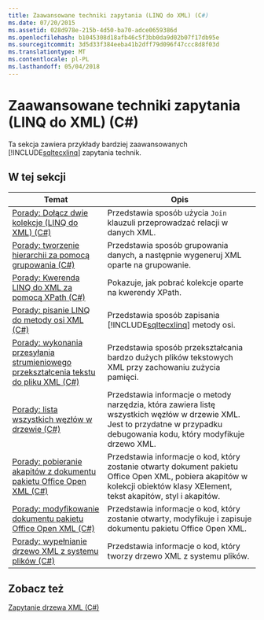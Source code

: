 ```yaml
---
title: Zaawansowane techniki zapytania (LINQ do XML) (C#)
ms.date: 07/20/2015
ms.assetid: 028d978e-215b-4d50-ba70-adce0659386d
ms.openlocfilehash: b1045308d18afb46c5f3bb0da9d02b07f17db95e
ms.sourcegitcommit: 3d5d33f384eeba41b2dff79d096f47ccc8d8f03d
ms.translationtype: MT
ms.contentlocale: pl-PL
ms.lasthandoff: 05/04/2018
---
```

# <a name="advanced-query-techniques-linq-to-xml-c"></a>Zaawansowane techniki zapytania (LINQ do XML) (C#)
Ta sekcja zawiera przykłady bardziej zaawansowanych [!INCLUDE[sqltecxlinq](~/includes/sqltecxlinq-md.md)] zapytania technik.  
  
## <a name="in-this-section"></a>W tej sekcji  
  
|Temat|Opis|  
|-----------|-----------------|  
|[Porady: Dołącz dwie kolekcje (LINQ do XML) (C#)](../../../../csharp/programming-guide/concepts/linq/how-to-join-two-collections-linq-to-xml.md)|Przedstawia sposób użycia `Join` klauzuli przeprowadzać relacji w danych XML.|  
|[Porady: tworzenie hierarchii za pomocą grupowania (C#)](../../../../csharp/programming-guide/concepts/linq/how-to-create-hierarchy-using-grouping.md)|Przedstawia sposób grupowania danych, a następnie wygeneruj XML oparte na grupowanie.|  
|[Porady: Kwerenda LINQ do XML za pomocą XPath (C#)](../../../../csharp/programming-guide/concepts/linq/how-to-query-linq-to-xml-using-xpath.md)|Pokazuje, jak pobrać kolekcje oparte na kwerendy XPath.|  
|[Porady: pisanie LINQ do metody osi XML (C#)](../../../../csharp/programming-guide/concepts/linq/how-to-write-a-linq-to-xml-axis-method.md)|Przedstawia sposób zapisania [!INCLUDE[sqltecxlinq](~/includes/sqltecxlinq-md.md)] metody osi.|  
|[Porady: wykonania przesyłania strumieniowego przekształcenia tekstu do pliku XML (C#)](../../../../csharp/programming-guide/concepts/linq/how-to-perform-streaming-transformations-of-text-to-xml.md)|Przedstawia sposób przekształcania bardzo dużych plików tekstowych XML przy zachowaniu zużycia pamięci.|  
|[Porady: lista wszystkich węzłów w drzewie (C#)](../../../../csharp/programming-guide/concepts/linq/how-to-list-all-nodes-in-a-tree.md)|Przedstawia informacje o metody narzędzia, która zawiera listę wszystkich węzłów w drzewie XML. Jest to przydatne w przypadku debugowania kodu, który modyfikuje drzewo XML.|  
|[Porady: pobieranie akapitów z dokumentu pakietu Office Open XML (C#)](../../../../csharp/programming-guide/concepts/linq/how-to-retrieve-paragraphs-from-an-office-open-xml-document.md)|Przedstawia informacje o kod, który zostanie otwarty dokument pakietu Office Open XML, pobiera akapitów w kolekcji obiektów klasy XElement, tekst akapitów, styl i akapitów.|  
|[Porady: modyfikowanie dokumentu pakietu Office Open XML (C#)](../../../../csharp/programming-guide/concepts/linq/how-to-modify-an-office-open-xml-document.md)|Przedstawia informacje o kod, który zostanie otwarty, modyfikuje i zapisuje dokumentu pakietu Office Open XML.|  
|[Porady: wypełnianie drzewo XML z systemu plików (C#)](../../../../csharp/programming-guide/concepts/linq/how-to-populate-an-xml-tree-from-the-file-system.md)|Przedstawia informacje o kod, który tworzy drzewo XML z systemu plików.|  
  
## <a name="see-also"></a>Zobacz też  
 [Zapytanie drzewa XML (C#)](../../../../csharp/programming-guide/concepts/linq/querying-xml-trees.md)
